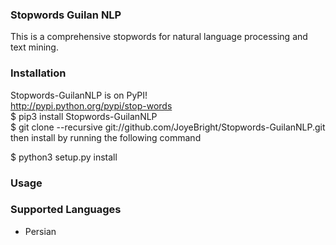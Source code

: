 ### Stopwords Guilan NLP

This is  a comprehensive stopwords for natural language processing and text mining.

### Installation

Stopwords-GuilanNLP is on PyPI!
<br>
http://pypi.python.org/pypi/stop-words
<br>
$ pip3 install Stopwords-GuilanNLP
<br>
$ git clone --recursive git://github.com/JoyeBright/Stopwords-GuilanNLP.git
then install by running the following command <br>

$ python3 setup.py install


### Usage


### Supported Languages
   * Persian

